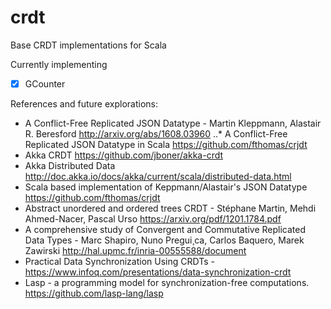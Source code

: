 # crdt
Base CRDT implementations for Scala

Currently implementing

- [x] GCounter

References and future explorations:
 - A Conflict-Free Replicated JSON Datatype - Martin Kleppmann, Alastair R. Beresford http://arxiv.org/abs/1608.03960
 ..* A Conflict-Free Replicated JSON Datatype in Scala https://github.com/fthomas/crjdt
 - Akka CRDT https://github.com/jboner/akka-crdt
 - Akka Distributed Data http://doc.akka.io/docs/akka/current/scala/distributed-data.html
 - Scala based implementation of Keppmann/Alastair's JSON Datatype https://github.com/fthomas/crjdt
 - Abstract unordered and ordered trees CRDT - Stéphane Martin, Mehdi Ahmed-Nacer, Pascal Urso https://arxiv.org/pdf/1201.1784.pdf
 - A comprehensive study of Convergent and Commutative Replicated Data Types - Marc Shapiro, Nuno Pregui¸ca, Carlos Baquero, Marek Zawirski http://hal.upmc.fr/inria-00555588/document
 - Practical Data Synchronization Using CRDTs - https://www.infoq.com/presentations/data-synchronization-crdt
 - Lasp - a programming model for synchronization-free computations. https://github.com/lasp-lang/lasp
